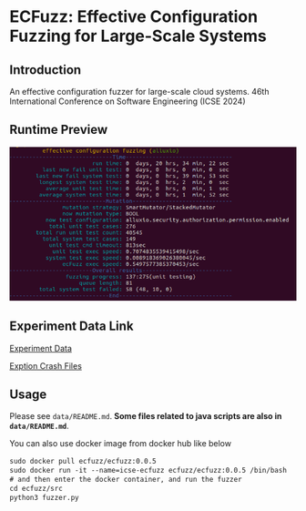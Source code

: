 # ECFuzz: Effective Configuration Fuzzing for Large-Scale Systems

## Introduction

An effective configuration fuzzer for large-scale cloud systems.
46th International Conference on Software Engineering (ICSE 2024) 

## Runtime Preview

<img src="_preview/running-alluxio.png" alt="image-20221109195021554" style="zoom:67%;" />

## Experiment Data Link
[Experiment Data](https://docs.google.com/spreadsheets/d/1dJ7qdBNry2ljwq6jxRf4Ee-vH1ESG4Un/edit?usp=share_link&ouid=106562655925167731023&rtpof=true&sd=true)

[Exption Crash Files](https://drive.google.com/drive/folders/1d_M6RPpgkSwFKjeCSDBG-6SzYIAEUCVp?usp=sharing)

## Usage 

Please see `data/README.md`. **Some files related to java scripts are also in `data/README.md`**.

You can also use docker image from docker hub like below
```shell
sudo docker pull ecfuzz/ecfuzz:0.0.5
sudo docker run -it --name=icse-ecfuzz ecfuzz/ecfuzz:0.0.5 /bin/bash
# and then enter the docker container, and run the fuzzer
cd ecfuzz/src
python3 fuzzer.py
```
